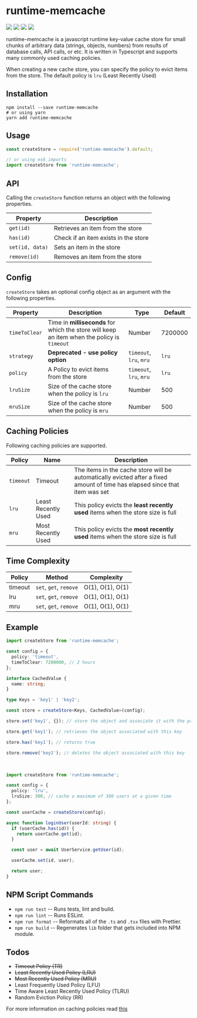 # runtime-memcache

![](https://img.shields.io/npm/l/runtime-memcache) ![](https://img.shields.io/npm/dt/runtime-memcache) ![](https://img.shields.io/npm/v/runtime-memcache) ![](https://img.shields.io/bundlephobia/minzip/runtime-memcache)

runtime-memcache is a javascript runtime key-value cache store for small chunks of arbitrary data (strings, objects, numbers) from results of database calls, API calls, or etc. It is written in Typescript and supports many commonly used caching policies.

When creating a new cache store, you can specify the policy to evict items from the store. The default policy is `lru` (Least Recently Used)

## Installation

```shell
npm install --save runtime-memcache
# or using yarn
yarn add runtime-memcache
```

## Usage

```javascript
const createStore = require('runtime-memcache').default;

// or using es6 imports
import createStore from 'runtime-memcache';
```

## API

Calling the `createStore` function returns an object with the following properties.

| Property        | Description                          |
| --------------- | ------------------------------------ |
| `get(id)`       | Retrieves an item from the store     |
| `has(id)`       | Check if an item exists in the store |
| `set(id, data)` | Sets an item in the store            |
| `remove(id)`    | Removes an item from the store       |

## Config

`createStore` takes an optional config object as an argument with the following properties.

| Property      | Description                                                                                 | Type                    | Default |
| ------------- | ------------------------------------------------------------------------------------------- | ----------------------- | ------- |
| `timeToClear` | Time in **milliseconds** for which the store will keep an item when the policy is `timeout` | Number                  | 7200000 |
| `strategy`    | **Deprecated - use policy option**                                                          | `timeout`, `lru`, `mru` | `lru`   |
| `policy`      | A Policy to evict items from the store                                                      | `timeout`, `lru`, `mru` | `lru`   |
| `lruSize`     | Size of the cache store when the policy is `lru`                                            | Number                  | 500     |
| `mruSize`     | Size of the cache store when the policy is `mru`                                            | Number                  | 500     |

## Caching Policies

Following caching policies are supported.

| Policy    | Name                | Description                                                                                                                 |
| --------- | ------------------- | --------------------------------------------------------------------------------------------------------------------------- |
| `timeout` | Timeout             | The items in the cache store will be automatically evicted after a fixed amount of time has elapsed since that item was set |
| `lru`     | Least Recently Used | This policy evicts the **least recently used** items when the store size is full                                            |
| `mru`     | Most Recently Used  | This policy evicts the **most recently used** items when the store size is full                                             |

## Time Complexity

| Policy  | Method                 | Complexity       |
| ------- | ---------------------- | ---------------- |
| timeout | `set`, `get`, `remove` | O(1), O(1), O(1) |
| lru     | `set`, `get`, `remove` | O(1), O(1), O(1) |
| mru     | `set`, `get`, `remove` | O(1), O(1), O(1) |

## Example

```typescript
import createStore from 'runtime-memcache';

const config = {
  policy: 'timeout',
  timeToClear: 7200000, // 2 hours
};

interface CachedValue {
  name: string;
}

type Keys = 'key1' | 'key2';

const store = createStore<Keys, CachedValue>(config);

store.set('key1', {}); // store the object and associate it with the provided key

store.get('key1'); // retrieves the object associated with this key

store.has('key1'); // returns true

store.remove('key1'); // deletes the object associated with this key
```

</br>

```typescript
import createStore from 'runtime-memcache';

const config = {
  policy: 'lru',
  lruSize: 300, // cache a maximum of 300 users at a given time
};

const userCache = createStore(config);

async function loginUser(userId: string) {
  if (userCache.has(id)) {
    return userCache.get(id);
  }

  const user = await UserService.getUser(id);

  userCache.set(id, user);

  return user;
}
```

## NPM Script Commands

- `npm run test` -- Runs tests, lint and build.
- `npm run lint` -- Runs ESLint.
- `npm run format` -- Reformats all of the `.ts` and `.tsx` files with Prettier.
- `npm run build` -- Regenerates `lib` folder that gets included into NPM module.

## Todos

- <s>Timeout Policy (TR)</s>
- <s>Least Recently Used Policy (LRU)</s>
- <s>Most Recently Used Policy (MRU)</s>
- Least Frequently Used Policy (LFU)
- Time Aware Least Recently Used Policy (TLRU)
- Random Eviction Policy (RR)

For more information on caching policies read [this](https://en.wikipedia.org/wiki/Cache_replacement_policies#LRU)

